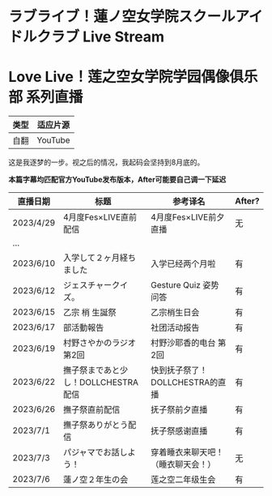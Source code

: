 # ラブライブ！蓮ノ空女学院スクールアイドルクラブ Live Stream
# Love Live！莲之空女学院学园偶像俱乐部 系列直播
| 类型 | 适应片源 |
| --- | --- |
| 自翻 | YouTube |

这是我逐梦的一步。视之后的情况，我起码会坚持到8月底的。

**本篇字幕均匹配官方YouTube发布版本，After可能要自己调一下延迟**

| 直播日期 | 标题 | 参考译名 | After? |
| ---------- | -- | -- | -- |
| 2023/4/29 | 4月度Fes×LIVE直前配信 | 4月度Fes×LIVE前夕直播 | 无 |
| … | | | |
| 2023/6/10 | 入学して２ヶ月経ちました | 入学已经两个月啦 | 有 |
| 2023/6/12 | ジェスチャークイズ。 | Gesture Quiz 姿势问答 | 有 |
| 2023/6/15 | 乙宗 梢 生誕祭 | 乙宗梢生日会 | 有 |
| 2023/6/17 | 部活動報告 | 社团活动报告 | 有 |
| 2023/6/19 | 村野さやかのラジオ 第2回 | 村野沙耶香的电台 第2回 | 有 |
| 2023/6/22 | 撫子祭まであと少し！DOLLCHESTRA配信 | 快到抚子祭了！DOLLCHESTRA的直播 | 有 |
| 2023/6/26 | 撫子祭直前配信 | 抚子祭前夕直播 | 有 |
| 2023/7/1 | 撫子祭ありがとう配信 | 抚子祭感谢直播 | 有 |
| 2023/7/3 | パジャマでお話しよう！| 穿着睡衣来聊天吧！（睡衣聊天会！）| 无 |
| 2023/7/6 | 蓮ノ空２年生の会 | 莲之空二年级生会 | 有 |
